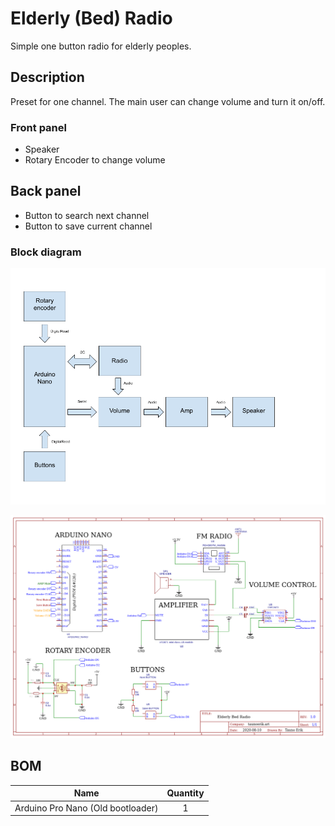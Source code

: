 # Elderly (Bed) Radio
Simple one button radio for elderly peoples.

## Description
Preset for one channel. The main user can change volume and turn it on/off.

### Front panel
- Speaker
- Rotary Encoder to change volume

## Back panel
- Button to search next channel
- Button to save current channel

### Block diagram
![Block diagram](./img/Bed-Radio-skeem.png)

![Schematics](img/Elderli-bed-radio-Tauno-Erik.png)


## BOM

| Name                               | Quantity |
|:----------------------------------:|:--------:|
| Arduino Pro Nano (Old bootloader)  |        1 |